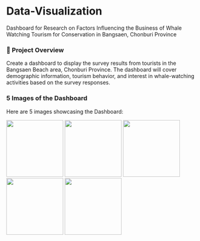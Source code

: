 # Data-Visualization
Dashboard for Research on Factors Influencing the Business of Whale Watching Tourism for Conservation in Bangsaen, Chonburi Province

### 📌 Project Overview 
Create a dashboard to display the survey results from tourists in the Bangsaen Beach area, Chonburi Province. The dashboard will cover demographic information, tourism behavior, and interest in whale-watching activities based on the survey responses.

### 5 Images of the Dashboard

Here are 5 images showcasing the Dashboard:

<img src="![Screenshot 2025-01-30 170657](https://github.com/user-attachments/assets/e0162995-1646-4098-b7d1-9489bedaf436)
" width="150" />
<img src="![Screenshot 2025-01-30 170816](https://github.com/user-attachments/assets/bbf72a56-f84b-4216-99fc-19105ec9b8e4)
" width="150" />
<img src="![Screenshot 2025-01-30 170856](https://github.com/user-attachments/assets/a1b72590-99fe-41ec-b42d-7f6d721fec89)
" width="150" />
<img src="![Screenshot 2025-01-30 170911](https://github.com/user-attachments/assets/0c33abe3-a948-4e2a-9218-20b547e08d86)
" width="150" />
<img src="![Screenshot 2025-01-30 170930](https://github.com/user-attachments/assets/d360cae8-7eff-4bed-bee9-8a7f81581e25)
" width="150" />
